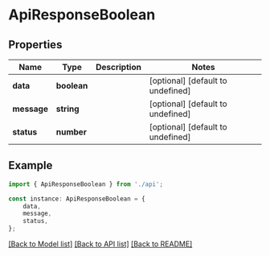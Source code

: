# ApiResponseBoolean


## Properties

Name | Type | Description | Notes
------------ | ------------- | ------------- | -------------
**data** | **boolean** |  | [optional] [default to undefined]
**message** | **string** |  | [optional] [default to undefined]
**status** | **number** |  | [optional] [default to undefined]

## Example

```typescript
import { ApiResponseBoolean } from './api';

const instance: ApiResponseBoolean = {
    data,
    message,
    status,
};
```

[[Back to Model list]](../README.md#documentation-for-models) [[Back to API list]](../README.md#documentation-for-api-endpoints) [[Back to README]](../README.md)
